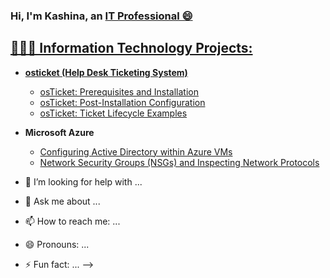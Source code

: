 ### Hi, I'm Kashina, an <a href="https://www.linkedin.com/in/kashina-wilson-737843256/">IT Professional 😄

  <h2>👩‍💻💬 Information Technology Projects:</h2>

  - <b>osticket (Help Desk Ticketing System)</b>
    - [osTicket: Prerequisites and Installation](https://github.com/shina901memphisIT/osticket-prfreqs) 
    - [osTicket: Post-Installation Configuration](https://github.com/shina901memphisIT/post-install-config)
    - [osTicket: Ticket Lifecycle Examples](https://github.com/shina901memphisIT/ticket-lifecycle)
- <b>Microsoft Azure</b>
    - [Configuring Active Directory within Azure VMs](httos://github.com/shina901memphisIT/configure-ad)
    - [Network Security Groups (NSGs) and Inspecting Network Protocols](https://github.com/shina901memphisIT/azure-network-protocols)

- 🤔 I’m looking for help with ...
- 💬 Ask me about ...
- 📫 How to reach me: ...
- 😄 Pronouns: ...
- ⚡ Fun fact: ...
-->
